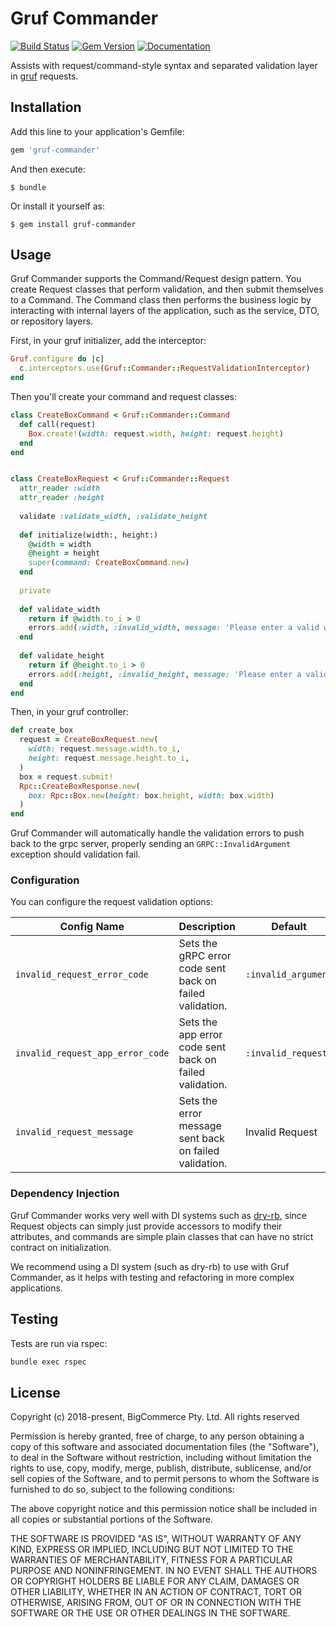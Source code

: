 # Gruf Commander

[![Build Status](https://travis-ci.com/bigcommerce/gruf-commander.svg?token=D3Cc4LCF9BgpUx4dpPpv&branch=master)](https://travis-ci.com/bigcommerce/gruf-commander) [![Gem Version](https://badge.fury.io/rb/gruf-commander.svg)](https://badge.fury.io/rb/gruf-commander) [![Documentation](https://inch-ci.org/github/bigcommerce/gruf-commander.svg?branch=master)](https://inch-ci.org/github/bigcommerce/gruf-commander?branch=master)

Assists with request/command-style syntax and separated validation layer in [gruf](https://github.com/bigcommerce/gruf)
requests.

## Installation

Add this line to your application's Gemfile:

```ruby
gem 'gruf-commander'
```

And then execute:

    $ bundle

Or install it yourself as:

    $ gem install gruf-commander

## Usage

Gruf Commander supports the Command/Request design pattern. You create Request classes that perform validation,
and then submit themselves to a Command. The Command class then performs the business logic by interacting
with internal layers of the application, such as the service, DTO, or repository layers.

First, in your gruf initializer, add the interceptor:

```ruby
Gruf.configure do |c|
  c.interceptors.use(Gruf::Commander::RequestValidationInterceptor)
end
```

Then you'll create your command and request classes:

```ruby
class CreateBoxCommand < Gruf::Commander::Command
  def call(request)
    Box.create!(width: request.width, height: request.height)
  end
end


class CreateBoxRequest < Gruf::Commander::Request
  attr_reader :width
  attr_reader :height
  
  validate :validate_width, :validate_height
  
  def initialize(width:, height:)
    @width = width
    @height = height
    super(command: CreateBoxCommand.new)
  end
  
  private
  
  def validate_width
    return if @width.to_i > 0    
    errors.add(:width, :invalid_width, message: 'Please enter a valid width!')
  end
  
  def validate_height
    return if @height.to_i > 0    
    errors.add(:height, :invalid_height, message: 'Please enter a valid height!')
  end
end
```

Then, in your gruf controller:

```ruby
def create_box
  request = CreateBoxRequest.new(
    width: request.message.width.to_i,
    height: request.message.height.to_i,
  )
  box = request.submit!
  Rpc::CreateBoxResponse.new(
    box: Rpc::Box.new(height: box.height, width: box.width)
  )
end
```

Gruf Commander will automatically handle the validation errors to push back to the grpc server, properly sending an
`GRPC::InvalidArgument` exception should validation fail.

### Configuration

You can configure the request validation options:

|Config Name|Description|Default|
|---|---|---|
|`invalid_request_error_code`|Sets the gRPC error code sent back on failed validation.|`:invalid_argument`|
|`invalid_request_app_error_code`|Sets the app error code sent back on failed validation.|`:invalid_request`|
|`invalid_request_message`|Sets the error message sent back on failed validation.|Invalid Request|

### Dependency Injection

Gruf Commander works very well with DI systems such as [dry-rb](http://dry-rb.org/), since Request objects can simply
just provide accessors to modify their attributes, and commands are simple plain classes that can have no strict 
contract on initialization.

We recommend using a DI system (such as dry-rb) to use with Gruf Commander, as it helps with testing and refactoring
in more complex applications. 

## Testing

Tests are run via rspec:

```bash
bundle exec rspec
```

## License

Copyright (c) 2018-present, BigCommerce Pty. Ltd. All rights reserved 

Permission is hereby granted, free of charge, to any person obtaining a copy of this software and associated 
documentation files (the "Software"), to deal in the Software without restriction, including without limitation the 
rights to use, copy, modify, merge, publish, distribute, sublicense, and/or sell copies of the Software, and to permit 
persons to whom the Software is furnished to do so, subject to the following conditions:

The above copyright notice and this permission notice shall be included in all copies or substantial portions of the 
Software.

THE SOFTWARE IS PROVIDED "AS IS", WITHOUT WARRANTY OF ANY KIND, EXPRESS OR IMPLIED, INCLUDING BUT NOT LIMITED TO THE 
WARRANTIES OF MERCHANTABILITY, FITNESS FOR A PARTICULAR PURPOSE AND NONINFRINGEMENT. IN NO EVENT SHALL THE AUTHORS OR 
COPYRIGHT HOLDERS BE LIABLE FOR ANY CLAIM, DAMAGES OR OTHER LIABILITY, WHETHER IN AN ACTION OF CONTRACT, TORT OR 
OTHERWISE, ARISING FROM, OUT OF OR IN CONNECTION WITH THE SOFTWARE OR THE USE OR OTHER DEALINGS IN THE SOFTWARE.
